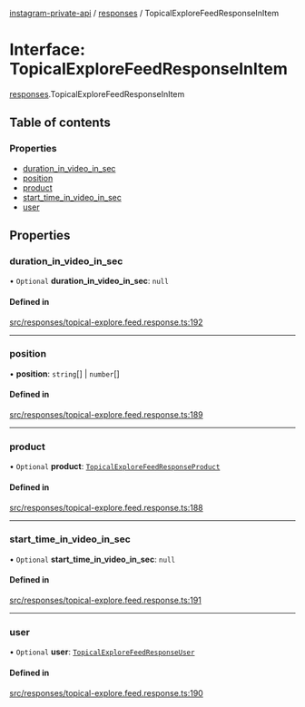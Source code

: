 [instagram-private-api](../../README.md) / [responses](../../modules/responses.md) / TopicalExploreFeedResponseInItem

# Interface: TopicalExploreFeedResponseInItem

[responses](../../modules/responses.md).TopicalExploreFeedResponseInItem

## Table of contents

### Properties

- [duration\_in\_video\_in\_sec](TopicalExploreFeedResponseInItem.md#duration_in_video_in_sec)
- [position](TopicalExploreFeedResponseInItem.md#position)
- [product](TopicalExploreFeedResponseInItem.md#product)
- [start\_time\_in\_video\_in\_sec](TopicalExploreFeedResponseInItem.md#start_time_in_video_in_sec)
- [user](TopicalExploreFeedResponseInItem.md#user)

## Properties

### duration\_in\_video\_in\_sec

• `Optional` **duration\_in\_video\_in\_sec**: ``null``

#### Defined in

[src/responses/topical-explore.feed.response.ts:192](https://github.com/Nerixyz/instagram-private-api/blob/b3351b9/src/responses/topical-explore.feed.response.ts#L192)

___

### position

• **position**: `string`[] \| `number`[]

#### Defined in

[src/responses/topical-explore.feed.response.ts:189](https://github.com/Nerixyz/instagram-private-api/blob/b3351b9/src/responses/topical-explore.feed.response.ts#L189)

___

### product

• `Optional` **product**: [`TopicalExploreFeedResponseProduct`](TopicalExploreFeedResponseProduct.md)

#### Defined in

[src/responses/topical-explore.feed.response.ts:188](https://github.com/Nerixyz/instagram-private-api/blob/b3351b9/src/responses/topical-explore.feed.response.ts#L188)

___

### start\_time\_in\_video\_in\_sec

• `Optional` **start\_time\_in\_video\_in\_sec**: ``null``

#### Defined in

[src/responses/topical-explore.feed.response.ts:191](https://github.com/Nerixyz/instagram-private-api/blob/b3351b9/src/responses/topical-explore.feed.response.ts#L191)

___

### user

• `Optional` **user**: [`TopicalExploreFeedResponseUser`](TopicalExploreFeedResponseUser.md)

#### Defined in

[src/responses/topical-explore.feed.response.ts:190](https://github.com/Nerixyz/instagram-private-api/blob/b3351b9/src/responses/topical-explore.feed.response.ts#L190)
